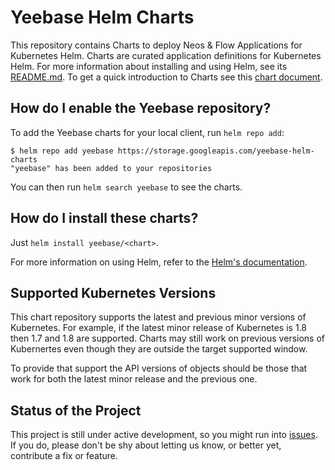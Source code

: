 # Yeebase Helm Charts

This repository contains Charts to deploy Neos & Flow Applications for Kubernetes Helm. Charts are curated application definitions for Kubernetes Helm. For more information about installing and using Helm, see its
[README.md](https://github.com/kubernetes/helm/tree/master/README.md). To get a quick introduction to Charts see this [chart document](https://github.com/kubernetes/helm/blob/master/docs/charts.md).

## How do I enable the Yeebase repository?

To add the Yeebase charts for your local client, run `helm repo add`:

```
$ helm repo add yeebase https://storage.googleapis.com/yeebase-helm-charts
"yeebase" has been added to your repositories
```

You can then run `helm search yeebase` to see the charts.

## How do I install these charts?

Just `helm install yeebase/<chart>`.

For more information on using Helm, refer to the [Helm's documentation](https://github.com/kubernetes/helm#docs).

## Supported Kubernetes Versions

This chart repository supports the latest and previous minor versions of Kubernetes. For example, if the latest minor release of Kubernetes is 1.8 then 1.7 and 1.8 are supported. Charts may still work on previous versions of Kubernertes even though they are outside the target supported window.

To provide that support the API versions of objects should be those that work for both the latest minor release and the previous one.

## Status of the Project

This project is still under active development, so you might run into [issues](https://github.com/yeebase/helm-charts/issues). If you do, please don't be shy about letting us know, or better yet, contribute a fix or feature.
